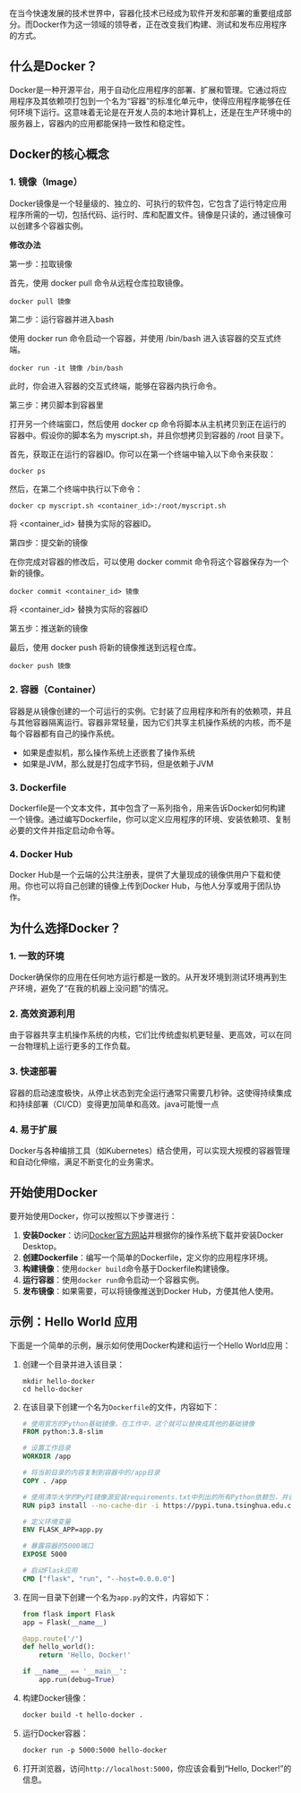 在当今快速发展的技术世界中，容器化技术已经成为软件开发和部署的重要组成部分。而Docker作为这一领域的领导者，正在改变我们构建、测试和发布应用程序的方式。

## 什么是Docker？

Docker是一种开源平台，用于自动化应用程序的部署、扩展和管理。它通过将应用程序及其依赖项打包到一个名为“容器”的标准化单元中，使得应用程序能够在任何环境下运行。这意味着无论是在开发人员的本地计算机上，还是在生产环境中的服务器上，容器内的应用都能保持一致性和稳定性。

## Docker的核心概念

### 1. **镜像（Image）**

Docker镜像是一个轻量级的、独立的、可执行的软件包，它包含了运行特定应用程序所需的一切，包括代码、运行时、库和配置文件。镜像是只读的，通过镜像可以创建多个容器实例。

**修改办法**

第一步：拉取镜像

首先，使用 docker pull 命令从远程仓库拉取镜像。

```
docker pull 镜像
```

第二步：运行容器并进入bash

使用 docker run 命令启动一个容器，并使用 /bin/bash 进入该容器的交互式终端。

```
docker run -it 镜像 /bin/bash
```

此时，你会进入容器的交互式终端，能够在容器内执行命令。

第三步：拷贝脚本到容器里

打开另一个终端窗口，然后使用 docker cp 命令将脚本从主机拷贝到正在运行的容器中。假设你的脚本名为 myscript.sh，并且你想拷贝到容器的 /root 目录下。

首先，获取正在运行的容器ID。你可以在第一个终端中输入以下命令来获取：

```
docker ps
```

然后，在第二个终端中执行以下命令：

```
docker cp myscript.sh <container_id>:/root/myscript.sh
```

将 <container_id> 替换为实际的容器ID。

第四步：提交新的镜像

在你完成对容器的修改后，可以使用 docker commit 命令将这个容器保存为一个新的镜像。

```
docker commit <container_id> 镜像
```

将 <container_id> 替换为实际的容器ID

第五步：推送新的镜像

最后，使用 docker push 将新的镜像推送到远程仓库。

```
docker push 镜像
```

### 2. **容器（Container）**

容器是从镜像创建的一个可运行的实例。它封装了应用程序和所有的依赖项，并且与其他容器隔离运行。容器非常轻量，因为它们共享主机操作系统的内核，而不是每个容器都有自己的操作系统。

- 如果是虚拟机，那么操作系统上还嵌套了操作系统
- 如果是JVM，那么就是打包成字节码，但是依赖于JVM

### 3. **Dockerfile**

Dockerfile是一个文本文件，其中包含了一系列指令，用来告诉Docker如何构建一个镜像。通过编写Dockerfile，你可以定义应用程序的环境、安装依赖项、复制必要的文件并指定启动命令等。

### 4. **Docker Hub**

Docker Hub是一个云端的公共注册表，提供了大量现成的镜像供用户下载和使用。你也可以将自己创建的镜像上传到Docker Hub，与他人分享或用于团队协作。

## 为什么选择Docker？

### 1. **一致的环境**

Docker确保你的应用在任何地方运行都是一致的。从开发环境到测试环境再到生产环境，避免了“在我的机器上没问题”的情况。

### 2. **高效资源利用**

由于容器共享主机操作系统的内核，它们比传统虚拟机更轻量、更高效，可以在同一台物理机上运行更多的工作负载。

### 3. **快速部署**

容器的启动速度极快，从停止状态到完全运行通常只需要几秒钟。这使得持续集成和持续部署（CI/CD）变得更加简单和高效。java可能慢一点

### 4. **易于扩展**

Docker与各种编排工具（如Kubernetes）结合使用，可以实现大规模的容器管理和自动化伸缩，满足不断变化的业务需求。

## 开始使用Docker

要开始使用Docker，你可以按照以下步骤进行：

1. **安装Docker**：访问[Docker官方网站](https://www.docker.com/)并根据你的操作系统下载并安装Docker Desktop。
2. **创建Dockerfile**：编写一个简单的Dockerfile，定义你的应用程序环境。
3. **构建镜像**：使用`docker build`命令基于Dockerfile构建镜像。
4. **运行容器**：使用`docker run`命令启动一个容器实例。
5. **发布镜像**：如果需要，可以将镜像推送到Docker Hub，方便其他人使用。

## 示例：Hello World 应用

下面是一个简单的示例，展示如何使用Docker构建和运行一个Hello World应用：

1. 创建一个目录并进入该目录：

   ```shell
   mkdir hello-docker
   cd hello-docker
   ```

2. 在该目录下创建一个名为`Dockerfile`的文件，内容如下：

   ```dockerfile
   # 使用官方的Python基础镜像，在工作中，这个就可以替换成其他的基础镜像
   FROM python:3.8-slim
   
   # 设置工作目录
   WORKDIR /app
   
   # 将当前目录的内容复制到容器中的/app目录
   COPY . /app
   
   # 使用清华大学的PyPI镜像源安装requirements.txt中列出的所有Python依赖包，并设置超时时间为10000秒以防止大规模依赖下载时连接超时
   RUN pip3 install --no-cache-dir -i https://pypi.tuna.tsinghua.edu.cn/simple --default-timeout=10 -r /app/requirements.txt
   
   # 定义环境变量
   ENV FLASK_APP=app.py
   
   # 暴露容器的5000端口
   EXPOSE 5000
   
   # 启动Flask应用
   CMD ["flask", "run", "--host=0.0.0.0"]
   ```

   

3. 在同一目录下创建一个名为`app.py`的文件，内容如下：

   ```python
   from flask import Flask
   app = Flask(__name__)
   
   @app.route('/')
   def hello_world():
       return 'Hello, Docker!'
   
   if __name__ == '__main__':
       app.run(debug=True)
   
   ```

4. 构建Docker镜像：

   ```dockerfile
   docker build -t hello-docker .
   ```

5. 运行Docker容器：

   ```dockerfile
   docker run -p 5000:5000 hello-docker
   ```

6. 打开浏览器，访问`http://localhost:5000`，你应该会看到“Hello, Docker!”的信息。